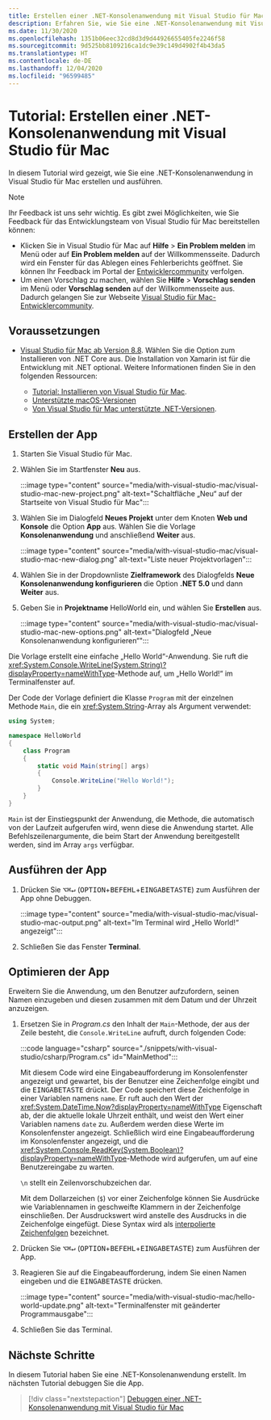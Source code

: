 ```yaml
---
title: Erstellen einer .NET-Konsolenanwendung mit Visual Studio für Mac
description: Erfahren Sie, wie Sie eine .NET-Konsolenanwendung mit Visual Studio für Mac erstellen.
ms.date: 11/30/2020
ms.openlocfilehash: 1351b06eec32cd8d3d9d44926655405fe2246f58
ms.sourcegitcommit: 9d525bb8109216ca1dc9e39c149d4902f4b43da5
ms.translationtype: HT
ms.contentlocale: de-DE
ms.lasthandoff: 12/04/2020
ms.locfileid: "96599485"
---
```

# <a name="tutorial-create-a-net-console-application-using-visual-studio-for-mac"></a>Tutorial: Erstellen einer .NET-Konsolenanwendung mit Visual Studio für Mac

In diesem Tutorial wird gezeigt, wie Sie eine .NET-Konsolenanwendung in Visual Studio für Mac erstellen und ausführen.

> [!NOTE]
> Ihr Feedback ist uns sehr wichtig. Es gibt zwei Möglichkeiten, wie Sie Feedback für das Entwicklungsteam von Visual Studio für Mac bereitstellen können:
>
> * Klicken Sie in Visual Studio für Mac auf **Hilfe** > **Ein Problem melden** im Menü oder auf **Ein Problem melden** auf der Willkommensseite. Dadurch wird ein Fenster für das Ablegen eines Fehlerberichts geöffnet. Sie können Ihr Feedback im Portal der [Entwicklercommunity](https://aka.ms/feedback/report?space=41) verfolgen.
> * Um einen Vorschlag zu machen, wählen Sie **Hilfe** > **Vorschlag senden** im Menü oder **Vorschlag senden** auf der Willkommensseite aus. Dadurch gelangen Sie zur Webseite [Visual Studio für Mac-Entwicklercommunity](https://aka.ms/feedback/suggest?space=41).

## <a name="prerequisites"></a>Voraussetzungen

* [Visual Studio für Mac ab Version 8.8](https://visualstudio.microsoft.com/vs/mac/?utm_medium=microsoft&utm_source=docs.microsoft.com&utm_campaign=inline+link). Wählen Sie die Option zum Installieren von .NET Core aus. Die Installation von Xamarin ist für die Entwicklung mit .NET optional. Weitere Informationen finden Sie in den folgenden Ressourcen:

  * [Tutorial: Installieren von Visual Studio für Mac](/visualstudio/mac/installation).
  * [Unterstützte macOS-Versionen](../install/windows.md)
  * [Von Visual Studio für Mac unterstützte .NET-Versionen](/visualstudio/mac/net-core-support).

## <a name="create-the-app"></a>Erstellen der App

1. Starten Sie Visual Studio für Mac.

1. Wählen Sie im Startfenster **Neu** aus.

   :::image type="content" source="media/with-visual-studio-mac/visual-studio-mac-new-project.png" alt-text="Schaltfläche „Neu“ auf der Startseite von Visual Studio für Mac":::

1. Wählen Sie im Dialogfeld **Neues Projekt** unter dem Knoten **Web und Konsole** die Option **App** aus. Wählen Sie die Vorlage **Konsolenanwendung** und anschließend **Weiter** aus.

   :::image type="content" source="media/with-visual-studio-mac/visual-studio-mac-new-dialog.png" alt-text="Liste neuer Projektvorlagen":::

1. Wählen Sie in der Dropdownliste **Zielframework** des Dialogfelds **Neue Konsolenanwendung konfigurieren** die Option **.NET 5.0** und dann **Weiter** aus.

1. Geben Sie in **Projektname** HelloWorld ein, und wählen Sie **Erstellen** aus.

   :::image type="content" source="media/with-visual-studio-mac/visual-studio-mac-new-options.png" alt-text="Dialogfeld „Neue Konsolenanwendung konfigurieren“":::

Die Vorlage erstellt eine einfache „Hello World“-Anwendung. Sie ruft die <xref:System.Console.WriteLine(System.String)?displayProperty=nameWithType>-Methode auf, um „Hello World!“ im Terminalfenster auf.

Der Code der Vorlage definiert die Klasse `Program` mit der einzelnen Methode `Main`, die ein <xref:System.String>-Array als Argument verwendet:

```csharp
using System;

namespace HelloWorld
{
    class Program
    {
        static void Main(string[] args)
        {
            Console.WriteLine("Hello World!");
        }
    }
}
```

`Main` ist der Einstiegspunkt der Anwendung, die Methode, die automatisch von der Laufzeit aufgerufen wird, wenn diese die Anwendung startet. Alle Befehlszeilenargumente, die beim Start der Anwendung bereitgestellt werden, sind im Array `args` verfügbar.

## <a name="run-the-app"></a>Ausführen der App

1. Drücken Sie <kbd>⌥</kbd><kbd>⌘</kbd><kbd>↵</kbd> (<kbd>OPTION</kbd>+<kbd>BEFEHL</kbd>+<kbd>EINGABETASTE</kbd>) zum Ausführen der App ohne Debuggen.

   :::image type="content" source="media/with-visual-studio-mac/visual-studio-mac-output.png" alt-text="Im Terminal wird „Hello World!“ angezeigt":::

1. Schließen Sie das Fenster **Terminal**.

## <a name="enhance-the-app"></a>Optimieren der App

Erweitern Sie die Anwendung, um den Benutzer aufzufordern, seinen Namen einzugeben und diesen zusammen mit dem Datum und der Uhrzeit anzuzeigen.

1. Ersetzen Sie in *Program.cs* den Inhalt der `Main`-Methode, der aus der Zeile besteht, die `Console.WriteLine` aufruft, durch folgenden Code:

   :::code language="csharp" source="./snippets/with-visual-studio/csharp/Program.cs" id="MainMethod":::

   Mit diesem Code wird eine Eingabeaufforderung im Konsolenfenster angezeigt und gewartet, bis der Benutzer eine Zeichenfolge eingibt und die <kbd>EINGABETASTE</kbd> drückt. Der Code speichert diese Zeichenfolge in einer Variablen namens `name`. Er ruft auch den Wert der <xref:System.DateTime.Now?displayProperty=nameWithType> Eigenschaft ab, der die aktuelle lokale Uhrzeit enthält, und weist den Wert einer Variablen namens `date` zu. Außerdem werden diese Werte im Konsolenfenster angezeigt. Schließlich wird eine Eingabeaufforderung im Konsolenfenster angezeigt, und die <xref:System.Console.ReadKey(System.Boolean)?displayProperty=nameWithType>-Methode wird aufgerufen, um auf eine Benutzereingabe zu warten.

   `\n` stellt ein Zeilenvorschubzeichen dar.

   Mit dem Dollarzeichen (`$`) vor einer Zeichenfolge können Sie Ausdrücke wie Variablennamen in geschweifte Klammern in der Zeichenfolge einschließen. Der Ausdruckswert wird anstelle des Ausdrucks in die Zeichenfolge eingefügt. Diese Syntax wird als [interpolierte Zeichenfolgen](../../csharp/language-reference/tokens/interpolated.md) bezeichnet.

1. Drücken Sie <kbd>⌥</kbd><kbd>⌘</kbd><kbd>↵</kbd> (<kbd>OPTION</kbd>+<kbd>BEFEHL</kbd>+<kbd>EINGABETASTE</kbd>) zum Ausführen der App.

1. Reagieren Sie auf die Eingabeaufforderung, indem Sie einen Namen eingeben und die <kbd>EINGABETASTE</kbd> drücken.

   :::image type="content" source="media/with-visual-studio-mac/hello-world-update.png" alt-text="Terminalfenster mit geänderter Programmausgabe":::

1. Schließen Sie das Terminal.

## <a name="next-steps"></a>Nächste Schritte

In diesem Tutorial haben Sie eine .NET-Konsolenanwendung erstellt. Im nächsten Tutorial debuggen Sie die App.

> [!div class="nextstepaction"]
> [Debuggen einer .NET-Konsolenanwendung mit Visual Studio für Mac](debugging-with-visual-studio-mac.md)
